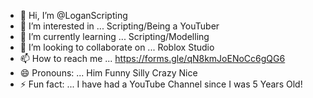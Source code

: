 - 👋 Hi, I’m @LoganScripting
- 👀 I’m interested in ... Scripting/Being a YouTuber
- 🌱 I’m currently learning ... Scripting/Modelling
- 💞️ I’m looking to collaborate on ... Roblox Studio
- 📫 How to reach me ... https://forms.gle/qN8kmJoENoCc6gQG6
- 😄 Pronouns: ... Him Funny Silly Crazy Nice
- ⚡ Fun fact: ... I have had a YouTube Channel since I was 5 Years Old!


